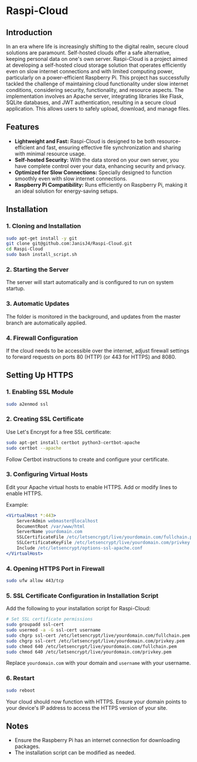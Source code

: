 # Raspi-Cloud

## Introduction

In an era where life is increasingly shifting to the digital realm, secure cloud solutions are paramount. Self-hosted clouds offer a safe alternative, keeping personal data on one's own server. Raspi-Cloud is a project aimed at developing a self-hosted cloud storage solution that operates efficiently even on slow internet connections and with limited computing power, particularly on a power-efficient Raspberry Pi. This project has successfully tackled the challenge of maintaining cloud functionality under slow internet conditions, considering security, functionality, and resource aspects. The implementation involves an Apache server, integrating libraries like Flask, SQLite databases, and JWT authentication, resulting in a secure cloud application. This allows users to safely upload, download, and manage files.

## Features

- **Lightweight and Fast:** Raspi-Cloud is designed to be both resource-efficient and fast, ensuring effective file synchronization and sharing with minimal resource usage.
- **Self-hosted Security:** With the data stored on your own server, you have complete control over your data, enhancing security and privacy.
- **Optimized for Slow Connections:** Specially designed to function smoothly even with slow internet connections.
- **Raspberry Pi Compatibility:** Runs efficiently on Raspberry Pi, making it an ideal solution for energy-saving setups.

## Installation

### 1. Cloning and Installation

```bash
sudo apt-get install -y git
git clone git@github.com:JanisJ4/Raspi-Cloud.git
cd Raspi-Cloud
sudo bash install_script.sh 
```

### 2. Starting the Server

The server will start automatically and is configured to run on system startup.

### 3. Automatic Updates

The folder is monitored in the background, and updates from the master branch are automatically applied.

### 4. Firewall Configuration

If the cloud needs to be accessible over the internet, adjust firewall settings to forward requests on ports 80 (HTTP) (or 443 for HTTPS) and 8080.

## Setting Up HTTPS

### 1. Enabling SSL Module

```bash
sudo a2enmod ssl
```

### 2. Creating SSL Certificate

Use Let's Encrypt for a free SSL certificate:

```bash
sudo apt-get install certbot python3-certbot-apache
sudo certbot --apache
```

Follow Certbot instructions to create and configure your certificate.

### 3. Configuring Virtual Hosts

Edit your Apache virtual hosts to enable HTTPS. Add or modify lines to enable HTTPS.

Example:

```apache
<VirtualHost *:443>
    ServerAdmin webmaster@localhost
    DocumentRoot /var/www/html
    ServerName yourdomain.com
    SSLCertificateFile /etc/letsencrypt/live/yourdomain.com/fullchain.pem
    SSLCertificateKeyFile /etc/letsencrypt/live/yourdomain.com/privkey.pem
    Include /etc/letsencrypt/options-ssl-apache.conf
</VirtualHost>
```

### 4. Opening HTTPS Port in Firewall

```bash
sudo ufw allow 443/tcp
```

### 5. SSL Certificate Configuration in Installation Script

Add the following to your installation script for Raspi-Cloud:

```bash
# Set SSL certificate permissions
sudo groupadd ssl-cert
sudo usermod -a -G ssl-cert username
sudo chgrp ssl-cert /etc/letsencrypt/live/yourdomain.com/fullchain.pem
sudo chgrp ssl-cert /etc/letsencrypt/live/yourdomain.com/privkey.pem
sudo chmod 640 /etc/letsencrypt/live/yourdomain.com/fullchain.pem
sudo chmod 640 /etc/letsencrypt/live/yourdomain.com/privkey.pem
```

Replace `yourdomain.com` with your domain and `username` with your username.


### 6. Restart

```bash
sudo reboot
```

Your cloud should now function with HTTPS. Ensure your domain points to your device's IP address to access the HTTPS version of your site.

## Notes

- Ensure the Raspberry Pi has an internet connection for downloading packages.
- The installation script can be modified as needed.
